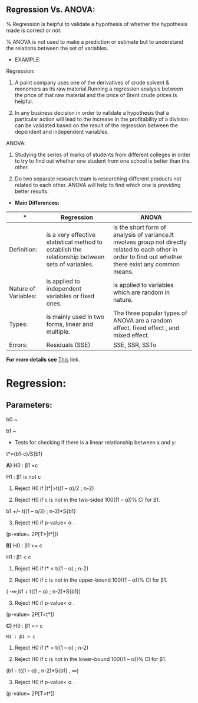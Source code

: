 ## Regression Vs. ANOVA:

% Regression is helpful to validate a hypothesis of whether the hypothesis made is correct or not.

% ANOVA is not used to make a prediction or estimate but to understand the relations between the set of variables.

* EXAMPLE:

Regression:

1. A paint company uses one of the derivatives of crude solvent & monomers as its raw material.Running a regression analysis between the price of that raw material and the price of Brent crude prices is helpful.

2. In any business decision in order to validate a hypothesis that a particular action will lead to the increase in the profitability of a division can be validated based on the result of the regression between the dependent and independent variables.


ANOVA:

1. Studying the series of marks of students from different colleges in order to try to find out whether one student from one school is better than the other.

2. Do two separate research team is researching different products not related to each other. ANOVA will help to find which one is providing better results.


* **Main Differences:**

*|Regression|ANOVA
--|----------|-----
Definition:|is a very effective statistical method to establish the relationship between sets of variables.|is the short form of analysis of variance.It involves group not directly related to each other in order to find out whether there exist any common means.
Nature of Variables:|is applied to independent variables or fixed ones.|is applied to variables which are random in nature.
Types:|is mainly used in two forms, linear and multiple.|The three popular types of ANOVA are a random effect, fixed effect , and mixed effect.
Errors:|Residuals (SSE)|SSE, SSR, SSTo




**For more details see** [This](https://www.wallstreetmojo.com/regression-vs-anova/) link.



# **Regression:**

## Parameters:

b0 ~

b1 ~

* Tests for checking if there is a linear relationship between x and y:

t*=(b1-c)/S{b1}

**A)** H0 : β1 =c

H1 : β1 is not c


1. Reject H0 if |t*|>t((1 – α)/2 ; n-2)

2. Reject H0 if c is not in the two-sided 100((1 – α))% CI for β1.

b1 +/- t((1 – α/2) ; n-2)*S{b1}

3. Reject H0 if p-value< α .

(p-value= 2P[T>|t*|])


**B)** H0 : β1 >= c

  H1 : β1 < c

1. Reject H0 if t* < t((1 – α) ; n-2)

2. Reject H0 if c is not in the upper-bound 100((1 – α))% CI for β1.

( -∞,b1 + t((1 – α) ; n-2)*S{b1})

3. Reject H0 if p-value< α .

(p-value= 2P[T<t*])


**C)** H0 : β1 <= c

    H1 : β1 > c

1. Reject H0 if t* > t((1 – α) ; n-2)

2. Reject H0 if c is not in the lower-bound 100((1 – α))% CI for β1.

(b1 - t((1 – α) ; n-2)*S{b1} , ∞)

3. Reject H0 if p-value< α .

(p-value= 2P[T>t*])    
